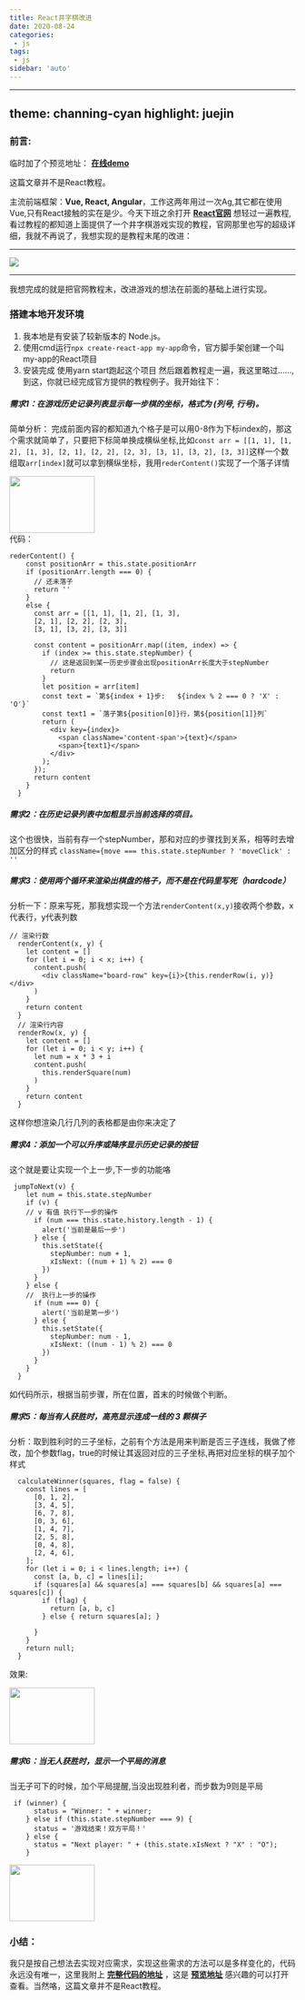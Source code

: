 ```yaml
---
title: React井字棋改进
date: 2020-08-24
categories:
 - js
tags:
 - js
sidebar: 'auto'
---
```

---
theme: channing-cyan
highlight: juejin
---

### 前言:

临时加了个预览地址： **[在线demo](https://wangxiaoer520.gitee.io/my-app/)**

这篇文章并不是React教程。

主流前端框架：**Vue, React, Angular**，工作这两年用过一次Ag,其它都在使用Vue,只有React接触的实在是少。今天下班之余打开  **[React官网](https://zh-hans.reactjs.org/tutorial/tutorial.html#setup-option-2-local-development-environment)** 想轻过一遍教程,看过教程的都知道上面提供了一个井字棋游戏实现的教程，官网那里也写的超级详细，我就不再说了，我想实现的是教程末尾的改进：
***************
![](https://p9-juejin.byteimg.com/tos-cn-i-k3u1fbpfcp/680da8c774564c408fd83dd6fa71dd87~tplv-k3u1fbpfcp-watermark.image)
***************
我想完成的就是把官网教程末，改进游戏的想法在前面的基础上进行实现。

### 搭建本地开发环境
1. 我本地是有安装了较新版本的 Node.js。
2. 使用cmd运行`npx create-react-app my-app`命令，官方脚手架创建一个叫my-app的React项目
3. 安装完成 使用yarn start跑起这个项目
然后跟着教程走一遍，我这里略过......,
到这，你就已经完成官方提供的教程例子。我开始往下：

##### 需求1：在游戏历史记录列表显示每一步棋的坐标，格式为 (列号, 行号)。
简单分析：
完成前面内容的都知道九个格子是可以用0-8作为下标index的，那这个需求就简单了，只要把下标简单换成横纵坐标,比如`const arr = [[1, 1], [1, 2], [1, 3],
      [2, 1], [2, 2], [2, 3],
      [3, 1], [3, 2], [3, 3]]`这样一个数组取`arr[index]`就可以拿到横纵坐标，我用`rederContent()`实现了一个落子详情
      <div>
      <img src="https://p6-juejin.byteimg.com/tos-cn-i-k3u1fbpfcp/6060f73f415d400086320baab085cb4f~tplv-k3u1fbpfcp-watermark.image"  height="100" width="150"></div>
代码：
```
rederContent() {
    const positionArr = this.state.positionArr
    if (positionArr.length === 0) {
      // 还未落子
      return ''
    }
    else {
      const arr = [[1, 1], [1, 2], [1, 3],
      [2, 1], [2, 2], [2, 3],
      [3, 1], [3, 2], [3, 3]]

      const content = positionArr.map((item, index) => {
        if (index >= this.state.stepNumber) {
          // 这是返回到某一历史步骤会出现positionArr长度大于stepNumber
          return
        }
        let position = arr[item]
        const text = `第${index + 1}步:   ${index % 2 === 0 ? 'X' : 'O'}`
        const text1 = `落子第${position[0]}行，第${position[1]}列`
        return (
          <div key={index}>
            <span className='content-span'>{text}</span>
            <span>{text1}</span>
          </div>
        );
      });
      return content
    }
  }
  ```
  ##### 需求2：在历史记录列表中加粗显示当前选择的项目。
这个也很快，当前有存一个stepNumber，那和对应的步骤找到关系，相等时去增加区分的样式
  `className={move === this.state.stepNumber ? 'moveClick' : ''`
##### 需求3：使用两个循环来渲染出棋盘的格子，而不是在代码里写死（hardcode）
分析一下：原来写死，那我想实现一个方法`renderContent(x,y)`接收两个参数，x代表行，y代表列数
```
// 渲染行数
  renderContent(x, y) {
    let content = []
    for (let i = 0; i < x; i++) {
      content.push(
        <div className="board-row" key={i}>{this.renderRow(i, y)}</div>
      )
    }
    return content
  }
  // 渲染行内容
  renderRow(x, y) {
    let content = []
    for (let i = 0; i < y; i++) {
      let num = x * 3 + i
      content.push(
        this.renderSquare(num)
      )
    }
    return content
  }
  ```
  这样你想渲染几行几列的表格都是由你来决定了
##### 需求4：添加一个可以升序或降序显示历史记录的按钮
这个就是要让实现一个上一步,下一步的功能咯
```
 jumpToNext(v) {
    let num = this.state.stepNumber
    if (v) {
    // v 有值 执行下一步的操作
      if (num === this.state.history.length - 1) {
        alert('当前是最后一步')
      } else {
        this.setState({
          stepNumber: num + 1,
          xIsNext: ((num + 1) % 2) === 0
        })
      }
    } else {
    //  执行上一步的操作
      if (num === 0) {
        alert('当前是第一步')
      } else {
        this.setState({
          stepNumber: num - 1,
          xIsNext: ((num - 1) % 2) === 0
        })
      }
    }
  }
  ```
如代码所示，根据当前步骤，所在位置，首末的时候做个判断。

##### 需求5：每当有人获胜时，高亮显示连成一线的 3 颗棋子
分析：取到胜利时的三子坐标，之前有个方法是用来判断是否三子连线，我做了修改，加个参数flag，true的时候让其返回对应的三子坐标,再把对应坐标的棋子加个样式
```
  calculateWinner(squares, flag = false) {
    const lines = [
      [0, 1, 2],
      [3, 4, 5],
      [6, 7, 8],
      [0, 3, 6],
      [1, 4, 7],
      [2, 5, 8],
      [0, 4, 8],
      [2, 4, 6],
    ];
    for (let i = 0; i < lines.length; i++) {
      const [a, b, c] = lines[i];
      if (squares[a] && squares[a] === squares[b] && squares[a] === squares[c]) {
        if (flag) {
          return [a, b, c]
        } else { return squares[a]; }

      }
    }
    return null;
  }
```
效果:
<div>
     <img src="https://p1-juejin.byteimg.com/tos-cn-i-k3u1fbpfcp/53fef39dd3e84f658ca29a4b820e3025~tplv-k3u1fbpfcp-watermark.image"  height="100" width="150"></div>

##### 需求6：当无人获胜时，显示一个平局的消息
当无子可下的时候，加个平局提醒,当没出现胜利者，而步数为9则是平局
```
 if (winner) {
      status = "Winner: " + winner;
    } else if (this.state.stepNumber === 9) {
      status = '游戏结束！双方平局！'
    } else {
      status = "Next player: " + (this.state.xIsNext ? "X" : "O");
    }
```
<div>
      <img src="https://p9-juejin.byteimg.com/tos-cn-i-k3u1fbpfcp/84b20fa555dd4e15b67838e0c621e4fd~tplv-k3u1fbpfcp-watermark.image"  height="100" width="150"></div>

 ### 小结：
 我只是按自己想法去实现对应需求，实现这些需求的方法可以是多样变化的，代码永远没有唯一，这里我附上 **[完整代码的地址](https://github.com/wangxiaoer5200/my-app)** ，这是 **[预览地址](https://wangxiaoer520.gitee.io/my-app/)** 感兴趣的可以打开查看。当然咯，这篇文章并不是React教程。

